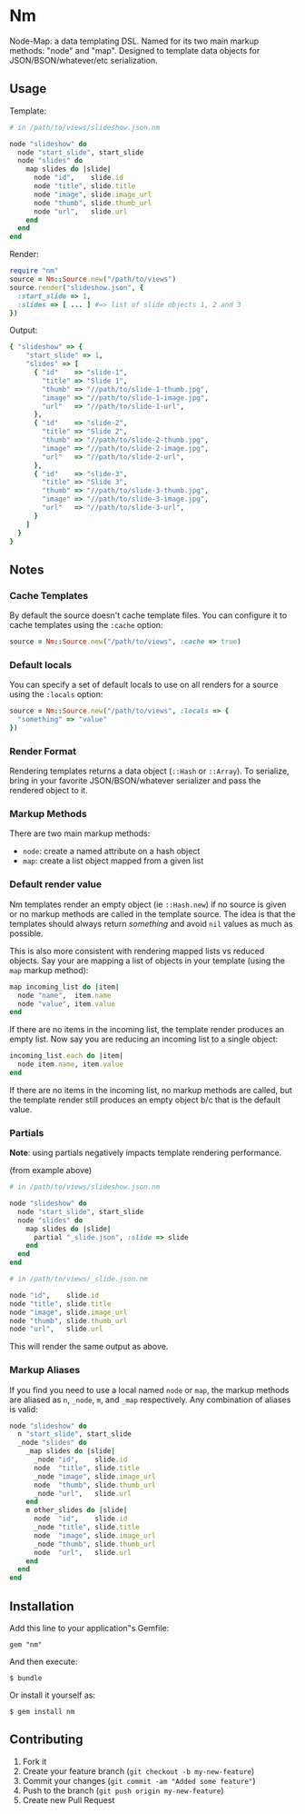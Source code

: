 # Nm

Node-Map: a data templating DSL. Named for its two main markup methods: "node" and "map". Designed to template data objects for JSON/BSON/whatever/etc serialization.

## Usage

Template:

```ruby
# in /path/to/views/slideshow.json.nm

node "slideshow" do
  node "start_slide", start_slide
  node "slides" do
    map slides do |slide|
      node "id",    slide.id
      node "title", slide.title
      node "image", slide.image_url
      node "thumb", slide.thumb_url
      node "url",   slide.url
    end
  end
end
```

Render:

```ruby
require "nm"
source = Nm::Source.new("/path/to/views")
source.render("slideshow.json", {
  :start_slide => 1,
  :slides => [ ... ] #=> list of slide objects 1, 2 and 3
})
```

Output:

```ruby
{ "slideshow" => {
    "start_slide" => 1,
    "slides" => [
      { "id"    => "slide-1",
        "title" => "Slide 1",
        "thumb" => "//path/to/slide-1-thumb.jpg",
        "image" => "//path/to/slide-1-image.jpg",
        "url"   => "//path/to/slide-1-url",
      },
      { "id"    => "slide-2",
        "title" => "Slide 2",
        "thumb" => "//path/to/slide-2-thumb.jpg",
        "image" => "//path/to/slide-2-image.jpg",
        "url"   => "//path/to/slide-2-url",
      },
      { "id"    => "slide-3",
        "title" => "Slide 3",
        "thumb" => "//path/to/slide-3-thumb.jpg",
        "image" => "//path/to/slide-3-image.jpg",
        "url"   => "//path/to/slide-3-url",
      }
    ]
  }
}
```

## Notes

### Cache Templates

By default the source doesn't cache template files. You can configure it to cache templates using the `:cache` option:

```ruby
source = Nm::Source.new("/path/to/views", :cache => true)
```

### Default locals

You can specify a set of default locals to use on all renders for a source using the `:locals` option:

```ruby
source = Nm::Source.new("/path/to/views", :locals => {
  "something" => "value"
})
```

### Render Format

Rendering templates returns a data object (`::Hash` or `::Array`). To serialize, bring in your favorite JSON/BSON/whatever serializer and pass the rendered object to it.

### Markup Methods

There are two main markup methods:

* `node`: create a named attribute on a hash object
* `map`: create a list object mapped from a given list

### Default render value

Nm templates render an empty object (ie `::Hash.new`) if no source is given or no markup methods are called in the template source. The idea is that the templates should always return *something* and avoid `nil` values as much as possible.

This is also more consistent with rendering mapped lists vs reduced objects.  Say your are mapping a list of objects in your template (using the `map` markup method):

```ruby
map incoming_list do |item|
  node "name",  item.name
  node "value", item.value
end
```

If there are no items in the incoming list, the template render produces an empty list. Now say you are reducing an incoming list to a single object:

```ruby
incoming_list.each do |item|
  node item.name, item.value
end
```

If there are no items in the incoming list, no markup methods are called, but the template render still produces an empty object b/c that is the default value.

### Partials

**Note**: using partials negatively impacts template rendering performance.

(from example above)

```ruby
# in /path/to/views/slideshow.json.nm

node "slideshow" do
  node "start_slide", start_slide
  node "slides" do
    map slides do |slide|
      partial "_slide.json", :slide => slide
    end
  end
end

# in /path/to/views/_slide.json.nm

node "id",    slide.id
node "title", slide.title
node "image", slide.image_url
node "thumb", slide.thumb_url
node "url",   slide.url
```

This will render the same output as above.

### Markup Aliases

If you find you need to use a local named `node` or `map`, the markup methods are aliased as `n`, `_node`, `m`, and `_map` respectively. Any combination of aliases is valid:

```ruby
node "slideshow" do
  n "start_slide", start_slide
  _node "slides" do
    _map slides do |slide|
      _node "id",    slide.id
      node  "title", slide.title
      _node "image", slide.image_url
      node  "thumb", slide.thumb_url
      _node "url",   slide.url
    end
    m other_slides do |slide|
      node  "id",    slide.id
      _node "title", slide.title
      node  "image", slide.image_url
      _node "thumb", slide.thumb_url
      node  "url",   slide.url
    end
  end
end
```

## Installation

Add this line to your application"s Gemfile:

    gem "nm"

And then execute:

    $ bundle

Or install it yourself as:

    $ gem install nm

## Contributing

1. Fork it
2. Create your feature branch (`git checkout -b my-new-feature`)
3. Commit your changes (`git commit -am "Added some feature"`)
4. Push to the branch (`git push origin my-new-feature`)
5. Create new Pull Request
